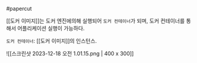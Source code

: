 #papercut 

[[도커 이미지]]는 도커 엔진에의해 실행되어 `도커 컨테이너`가 되며, 도커 컨테이너를 통해서 어플리케이션 실행이 가능하다.

`도커 컨테이너`: [[도커 이미지]]의 인스턴스.

![[스크린샷 2023-12-18 오전 1.01.15.png | 400 x 300]]